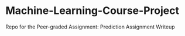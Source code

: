 # Machine-Learning-Course-Project
Repo for the Peer-graded Assignment: Prediction Assignment Writeup
